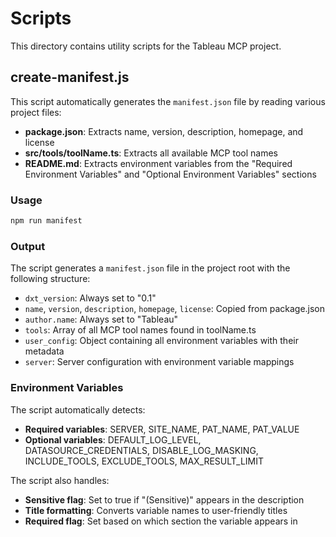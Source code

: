 # Scripts

This directory contains utility scripts for the Tableau MCP project.

## create-manifest.js

This script automatically generates the `manifest.json` file by reading various project files:

- **package.json**: Extracts name, version, description, homepage, and license
- **src/tools/toolName.ts**: Extracts all available MCP tool names
- **README.md**: Extracts environment variables from the "Required Environment Variables" and "Optional Environment Variables" sections

### Usage

```bash
npm run manifest
```

### Output

The script generates a `manifest.json` file in the project root with the following structure:

- `dxt_version`: Always set to "0.1"
- `name`, `version`, `description`, `homepage`, `license`: Copied from package.json
- `author.name`: Always set to "Tableau"
- `tools`: Array of all MCP tool names found in toolName.ts
- `user_config`: Object containing all environment variables with their metadata
- `server`: Server configuration with environment variable mappings

### Environment Variables

The script automatically detects:
- **Required variables**: SERVER, SITE_NAME, PAT_NAME, PAT_VALUE
- **Optional variables**: DEFAULT_LOG_LEVEL, DATASOURCE_CREDENTIALS, DISABLE_LOG_MASKING, INCLUDE_TOOLS, EXCLUDE_TOOLS, MAX_RESULT_LIMIT

The script also handles:
- **Sensitive flag**: Set to true if "(Sensitive)" appears in the description
- **Title formatting**: Converts variable names to user-friendly titles
- **Required flag**: Set based on which section the variable appears in 